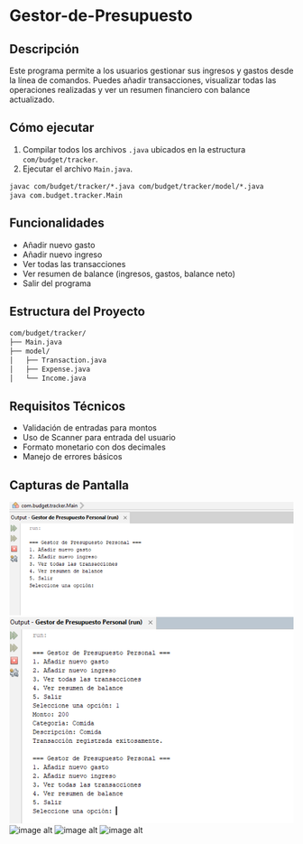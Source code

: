 # Gestor-de-Presupuesto

## Descripción
Este programa permite a los usuarios gestionar sus ingresos y gastos desde la línea de comandos. Puedes añadir transacciones, visualizar todas las operaciones realizadas y ver un resumen financiero con balance actualizado.

## Cómo ejecutar
1. Compilar todos los archivos `.java` ubicados en la estructura `com/budget/tracker`.
2. Ejecutar el archivo `Main.java`.

```
javac com/budget/tracker/*.java com/budget/tracker/model/*.java
java com.budget.tracker.Main
```

## Funcionalidades
- Añadir nuevo gasto
- Añadir nuevo ingreso
- Ver todas las transacciones
- Ver resumen de balance (ingresos, gastos, balance neto)
- Salir del programa

## Estructura del Proyecto

```
com/budget/tracker/
├── Main.java
├── model/
│   ├── Transaction.java
│   ├── Expense.java
│   └── Income.java
```

## Requisitos Técnicos
- Validación de entradas para montos
- Uso de Scanner para entrada del usuario
- Formato monetario con dos decimales
- Manejo de errores básicos

## Capturas de Pantalla
![image alt](https://github.com/kevin1007-00/Gestor-de-Presupuesto/blob/main/Captura%20de%20pantalla%202025-04-15%20181158.png?raw=true)
![image alt](https://github.com/kevin1007-00/Gestor-de-Presupuesto/blob/main/Captura%20de%20pantalla%202025-04-15%20181702.png?raw=true)
![image alt]()
![image alt]()
![image alt]()

